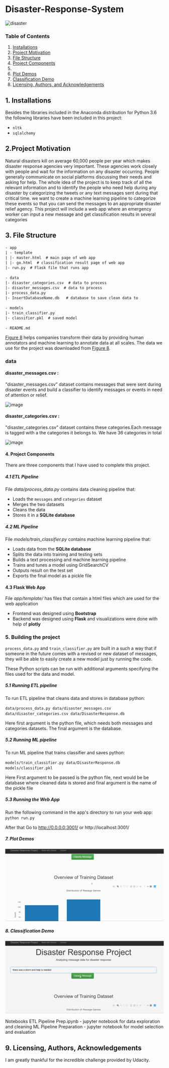 # Disaster-Response-System
![disaster](https://media.npr.org/assets/img/2013/05/24/15164761_h22490559_wide-e6f3bf2e9dae3f152039639a8d851b9c9e9ac7be-s800-c85.jpg)

### Table of Contents
1. [Installations](#libraries)
2. [Project Motivation](#motivation)
3. [File Structure](#structure)
4. [Project Components](#project_componenets)
5.
7. [Plot Demos](#demo1)
8. [Classification Demo](#demo2)
9. [Licensing, Authors, and Acknowledgements](#licensing)


## 1. Installations <a name="libraries"></a>
Besides the libraries included in the Anaconda distribution for Python 3.6 the following libraries have been included in this project:
* `nltk` 
* `sqlalchemy` 

## 2.Project Motivation<a name="motivation"></a>

Natural disasters kill on average 60,000 people per year which makes disaster response agencies very important. These agencies work closely with people and wait for the information on any disaster occurring. People generally communicate on social platforms discussing their needs and asking for help. The whole idea of the project is to keep track of all the relevant information and to identify the people who need help during any disaster by categorizing the tweets or any text messages sent during that critical time. we want to create a machine learning pipeline to categorize these events so that you can send the messages to an appropriate disaster relief agency. This project will include a web app where an emergency worker can input a new message and get classification results in several categories

## 3. File Structure <a name="structure"></a>

```
- app
| - template
| |- master.html  # main page of web app
| |- go.html  # classification result page of web app
|- run.py  # Flask file that runs app

- data
|- disaster_categories.csv  # data to process 
|- disaster_messages.csv  # data to process
|- process_data.py
|- InsertDatabaseName.db   # database to save clean data to

- models
|- train_classifier.py
|- classifier.pkl  # saved model 

- README.md
```
[Figure 8](https://www.figure-eight.com/) helps companies transform their data by providing human annotators and machine learning to annotate data at all scales.
The data we use for the project was downloaded from [Figure 8](https://www.figure-eight.com/dataset/combined-disaster-response-data/).
### data
#### disaster_messages.csv :
"disaster_messages.csv" dataset contains messages that were sent during disaster events and build a classifier to identify messages or events in need of attention or relief.

![image](https://user-images.githubusercontent.com/46058709/78414949-5a86d300-75e4-11ea-9ea1-eb937c696e9b.png)


#### disaster_categories.csv  :
"disaster_categories.csv" dataset contains these categories.Each message is tagged with a the categories it belongs to. We have 36 categories in total



![image](https://user-images.githubusercontent.com/46058709/78414981-86a25400-75e4-11ea-9314-18dc21d6adcd.png)

#### 4. Project Components<a name="project_componenets"></a>
There are three components that I have used to complete  this project.

##### 4.1 ETL Pipeline

File _data/process_data.py_ contains data cleaning pipeline that:

- Loads the `messages` and `categories` dataset
- Merges the two datasets
- Cleans the data
- Stores it in a **SQLite database**

##### 4.2 ML Pipeline

File _models/train_classifier.py_ contains machine learning pipeline that:

- Loads data from the **SQLite database**
- Splits the data into training and testing sets
- Builds a text processing and machine learning pipeline
- Trains and tunes a model using GridSearchCV
- Outputs result on the test set
- Exports the final model as a pickle file

#### 4.3 Flask Web App
File _app/template/_ has files that contain a html files which are used for the web application

- Frontend was designed using **Bootstrap**
- Backend was designed using **Flask** and visualizations were done with help of **plotly**


### 5. Building the project<a name="Building"></a>

`process_data.py` and `train_classifier.py` are built in a such a way that if someone in the future comes with a revised or new dataset of messages, they will be able to easily create a new model just by running the code. 

These Python scripts can be run with additional arguments specifying the files used for the data and model.

##### 5.1 Running ETL pipeline

To run ETL pipeline that cleans data and stores in database python:

`data/process_data.py data/disaster_messages.csv data/disaster_categories.csv data/DisasterResponse.db `

Here first argument is the python file, which needs both messages and categories datasets. The final argument is the database.

##### 5.2 Running ML pipeline

To run ML pipeline that trains classifier and saves python:

`models/train_classifier.py data/DisasterResponse.db models/classifier.pkl`

Here First argument to be passed is the python file, next would be be database where cleaned data is stored and final argument is the name of the pickle file 

##### 5.3 Running the Web App

Run the following command in the app's directory to run your web app:
`python run.py`

After that Go to http://0.0.0.0:3001/ or http://localhost:3001/


##### 7. Plot Demos <a name="demo1"></a>
![Plot demos](https://github.com/sousablde/Disaster-Response-Pipeline/blob/master/Images/plots_demo.gif)

##### 8. Classification Demo <a name="demo2"></a>
![Classification demos](https://github.com/sousablde/Disaster-Response-Pipeline/blob/master/Images/classification_demo.gif)


Notebooks
ETL Pipeline Prep.ipynb - jupyter notebook for data exploration and cleaning
ML Pipeline Preparation - jupyter notebook for model selection and evaluation



## 9. Licensing, Authors, Acknowledgements<a name="licensing"></a>
I am greatly thankful for the incredible challenge provided by Udacity.
